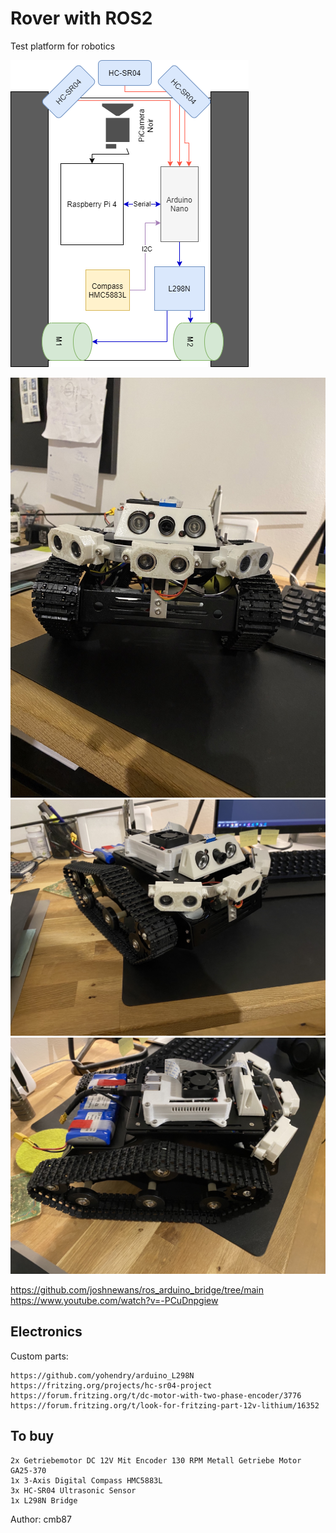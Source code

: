 # Rover with ROS2

Test platform for robotics

![alt text](imgs/architecture.png)

![alt text](imgs/img1.jpeg)
![alt text](imgs/img2.jpeg)
![alt text](imgs/img3.jpeg)



https://github.com/joshnewans/ros_arduino_bridge/tree/main
https://www.youtube.com/watch?v=-PCuDnpgiew

## Electronics

Custom parts:

    https://github.com/yohendry/arduino_L298N
    https://fritzing.org/projects/hc-sr04-project
    https://forum.fritzing.org/t/dc-motor-with-two-phase-encoder/3776
    https://forum.fritzing.org/t/look-for-fritzing-part-12v-lithium/16352

## To buy

    2x Getriebemotor DC 12V Mit Encoder 130 RPM Metall Getriebe Motor GA25-370
    1x 3-Axis Digital Compass HMC5883L
    3x HC-SR04 Ultrasonic Sensor
    1x L298N Bridge



Author: cmb87